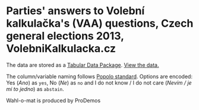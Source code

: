 # Parties' answers to Volební kalkulačka's (VAA) questions, Czech general elections 2013, VolebniKalkulacka.cz

The data are stored as a [Tabular Data Package](http://data.okfn.org/doc/tabular-data-package). [View the data.](http://data.okfn.org/tools/view)

The column/variable naming follows [Popolo standard](http://www.popoloproject.com/). Options are encoded: Yes (*Ano*) as `yes`, No (*Ne*) as `no` and I do not know / I do not care (*Nevím / je mi to jedno*) as `abstain`.

Wahl-o-mat is produced by ProDemos
